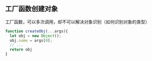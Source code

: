 
## 工厂函数创建对象
工厂函数，可以多次调用，却不可以解决对象识别（如何识别对象的类型）
```js
function createObj(...args){
  let obj = new Object();
  obj.name = args[0];
  // ...
  return obj
}
```